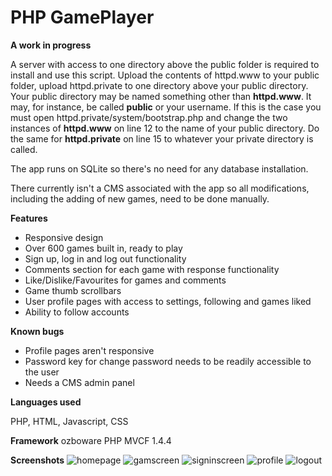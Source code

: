 # PHP GamePlayer

**A work in progress**

A server with access to one directory above the public folder is required to install and use this script. Upload the contents of httpd.www to your public folder, upload httpd.private to one directory above your public directory. Your public directory may be named something other than **httpd.www**. It may, for instance, be called **public** or your username. If this is the case you must open httpd.private/system/bootstrap.php and change the two instances of **httpd.www** on line 12 to the name of your public directory. Do the same for **httpd.private** on line 15 to whatever your private directory is called.

The app runs on SQLite so there's no need for any database installation.

There currently isn't a CMS associated with the app so all modifications, including the adding of new games, need to be done manually.

**Features**

- Responsive design
- Over 600 games built in, ready to play
- Sign up, log in and log out functionality
- Comments section for each game with response functionality
- Like/Dislike/Favourites for games and comments
- Game thumb scrollbars
- User profile pages with access to settings, following and games liked
- Ability to follow accounts

**Known bugs**

- Profile pages aren't responsive
- Password key for change password needs to be readily accessible to the user
- Needs a CMS admin panel

**Languages used**

PHP, HTML, Javascript, CSS

**Framework**
ozboware PHP MVCF 1.4.4

**Screenshots**
![homepage](https://user-images.githubusercontent.com/95859352/151651122-c56f2d53-873e-419c-977c-45d7ed7cf8b5.png)
![gamscreen](https://user-images.githubusercontent.com/95859352/151651129-e4273e8e-a827-462b-b29d-41b22de375f3.png)
![signinscreen](https://user-images.githubusercontent.com/95859352/151651133-e5a6af4f-4142-4b92-a367-6b1d82a07357.png)
![profile](https://user-images.githubusercontent.com/95859352/151651140-e8647f4b-cbcc-496c-8379-d8b12dcedf81.png)
![logout](https://user-images.githubusercontent.com/95859352/151651142-b6e26334-2f05-471a-9ad6-e793d59a96de.png)
